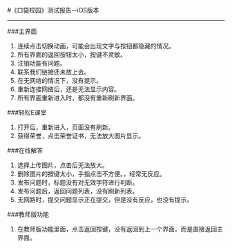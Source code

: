 #《口袋校园》测试报告--iOS版本

----------

###主界面
1. 连续点击切换动画，可能会出现文字与按钮都隐藏的情况。
2. 所有界面的返回按钮太小，按键不灵敏。
3. 注销功能有问题。
4. 联系我们链接还未放上去。
5. 在无网络的情况下，没有提示。
6. 重新连接网络后，还是无法显示内容。
7. 所有界面重新进入时，都没有重新刷新界面。

###轻松E课堂
1. 打开后，重新进入，页面没有刷新。
2. 获得荣誉，点击荣誉证书，无法放大图片显示。

###在线解答
1. 选择上传图片，点击后无法放大。
2. 删除图片的按键太小，手指点击不方便。，经常无反应。
3. 发布问题时，标题没有对无效字符进行判断。
4. 发布问题后，返回问题列表，没有刷新列表。
5. 无网路时，提交问题显示正在提交，但是没有反应，也没有提示。

###教师版功能
1. 在教师版功能里面，点击返回按键，没有返回到上一个界面，而是直接返回主界面。
